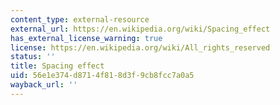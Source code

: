 ```yaml
---
content_type: external-resource
external_url: https://en.wikipedia.org/wiki/Spacing_effect
has_external_license_warning: true
license: https://en.wikipedia.org/wiki/All_rights_reserved
status: ''
title: Spacing effect
uid: 56e1e374-d871-4f81-8d3f-9cb8fcc7a0a5
wayback_url: ''
---
```

